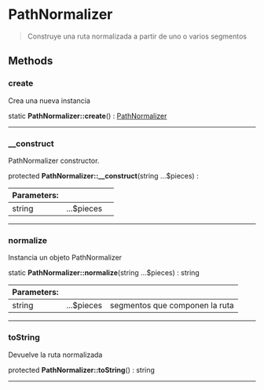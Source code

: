 
                                                                                                                                            
    
# PathNormalizer


> Construye una ruta normalizada a partir de uno o varios segmentos
>
> 








## Methods

### create
Crea una nueva instancia


static **PathNormalizer::create**() : [PathNormalizer](../../../PathNormalizer.md)



---


### __construct
PathNormalizer constructor.


protected **PathNormalizer::__construct**(string ...$pieces) : 


|Parameters: | | |
| --- | --- | --- |
|string |...$pieces |  |

---


### normalize
Instancia un objeto PathNormalizer


static **PathNormalizer::normalize**(string ...$pieces) : string


|Parameters: | | |
| --- | --- | --- |
|string |...$pieces | segmentos que componen la ruta |

---


### toString
Devuelve la ruta normalizada


protected **PathNormalizer::toString**() : string



---


                                                                                                                                                                                                                                                                                                                                                                                                            
    
                                                                                                                                                                                                                                                                             
                